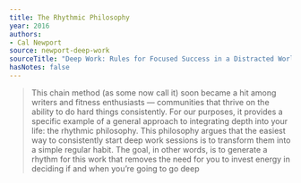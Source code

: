 ```yaml
---
title: The Rhythmic Philosophy
year: 2016
authors:
- Cal Newport
source: newport-deep-work
sourceTitle: "Deep Work: Rules for Focused Success in a Distracted World"
hasNotes: false
---
```


> This chain method (as some now call it) soon became a hit among writers and fitness enthusiasts — communities that thrive on the ability to do hard things consistently. For our purposes, it provides a specific example of a general approach to integrating depth into your life: the rhythmic philosophy. This philosophy argues that the easiest way to consistently start deep work sessions is to transform them into a simple regular habit. The goal, in other words, is to generate a rhythm for this work that removes the need for you to invest energy in deciding if and when you’re going to go deep
